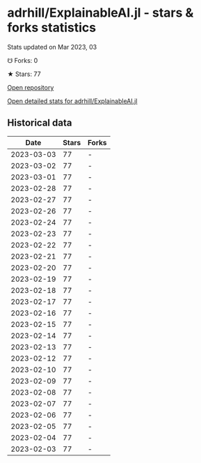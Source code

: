# adrhill/ExplainableAI.jl - stars & forks statistics

Stats updated on Mar 2023, 03

☋ Forks: 0

★ Stars: 77

[Open repository](https://github.com/adrhill/ExplainableAI.jl)

[Open detailed stats for adrhill/ExplainableAI.jl](https://reviewgithub.com/rep/adrhill/ExplainableAI.jl)

## Historical data
| Date | Stars | Forks |
|------|-------|-------|
| 2023-03-03 | 77 | - | 
| 2023-03-02 | 77 | - | 
| 2023-03-01 | 77 | - | 
| 2023-02-28 | 77 | - | 
| 2023-02-27 | 77 | - | 
| 2023-02-26 | 77 | - | 
| 2023-02-24 | 77 | - | 
| 2023-02-23 | 77 | - | 
| 2023-02-22 | 77 | - | 
| 2023-02-21 | 77 | - | 
| 2023-02-20 | 77 | - | 
| 2023-02-19 | 77 | - | 
| 2023-02-18 | 77 | - | 
| 2023-02-17 | 77 | - | 
| 2023-02-16 | 77 | - | 
| 2023-02-15 | 77 | - | 
| 2023-02-14 | 77 | - | 
| 2023-02-13 | 77 | - | 
| 2023-02-12 | 77 | - | 
| 2023-02-10 | 77 | - | 
| 2023-02-09 | 77 | - | 
| 2023-02-08 | 77 | - | 
| 2023-02-07 | 77 | - | 
| 2023-02-06 | 77 | - | 
| 2023-02-05 | 77 | - | 
| 2023-02-04 | 77 | - | 
| 2023-02-03 | 77 | - | 

